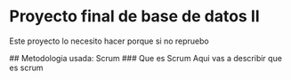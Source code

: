 # Proyecto final de base de datos II
<p>Este proyecto lo necesito hacer porque si no repruebo</p>
## Metodologia usada: Scrum
### Que es Scrum
Aqui vas a describir que es scrum 
